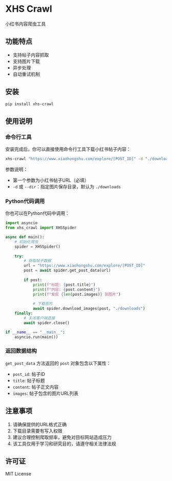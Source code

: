 # XHS Crawl

小红书内容爬虫工具

## 功能特点

- 支持帖子内容抓取
- 支持图片下载
- 异步处理
- 自动重试机制

## 安装

```bash
pip install xhs-crawl
```

## 使用说明

### 命令行工具

安装完成后，你可以直接使用命令行工具下载小红书帖子内容：

```bash
xhs-crawl "https://www.xiaohongshu.com/explore/[POST_ID]" -d "./downloads"
```

参数说明：
- 第一个参数为小红书帖子URL（必填）
- `-d` 或 `--dir`：指定图片保存目录，默认为 `./downloads`

### Python代码调用

你也可以在Python代码中调用：

```python
import asyncio
from xhs_crawl import XHSSpider

async def main():
    # 初始化爬虫
    spider = XHSSpider()
    
    try:
        # 获取帖子数据
        url = "https://www.xiaohongshu.com/explore/[POST_ID]"
        post = await spider.get_post_data(url)
        
        if post:
            print(f"标题: {post.title}")
            print(f"内容: {post.content}")
            print(f"发现 {len(post.images)} 张图片")
            
            # 下载图片
            await spider.download_images(post, "./downloads")
    finally:
        # 关闭客户端连接
        await spider.close()

if __name__ == "__main__":
    asyncio.run(main())
```

### 返回数据结构

`get_post_data` 方法返回的 `post` 对象包含以下属性：

- `post_id`: 帖子ID
- `title`: 帖子标题
- `content`: 帖子正文内容
- `images`: 帖子包含的图片URL列表

## 注意事项

1. 请确保提供的URL格式正确
2. 下载目录需要有写入权限
3. 建议合理控制爬取频率，避免对目标网站造成压力
4. 该工具仅用于学习和研究目的，请遵守相关法律法规

## 许可证

MIT License